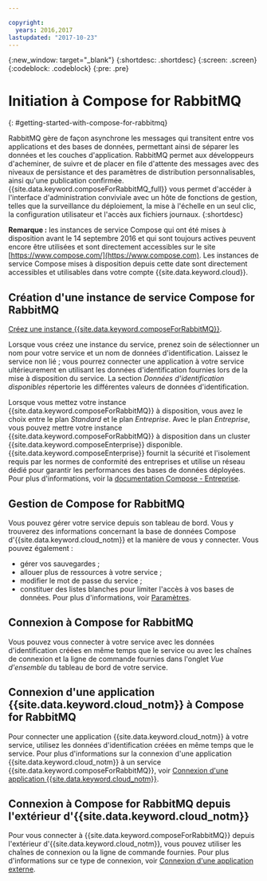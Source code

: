 ```yaml
---

copyright:
  years: 2016,2017
lastupdated: "2017-10-23"
---
```


{:new_window: target="_blank"}
{:shortdesc: .shortdesc}
{:screen: .screen}
{:codeblock: .codeblock}
{:pre: .pre}

# Initiation à Compose for RabbitMQ
{: #getting-started-with-compose-for-rabbitmq}

RabbitMQ gère de façon asynchrone les messages qui transitent entre vos applications et des bases de données, permettant ainsi de séparer les données et les couches d'application. RabbitMQ permet aux développeurs d'acheminer, de suivre et de placer en file d'attente des messages avec des niveaux de persistance et des paramètres de distribution personnalisables, ainsi qu'une publication confirmée. {{site.data.keyword.composeForRabbitMQ_full}} vous permet d'accéder à l'interface d'administration conviviale avec un hôte de fonctions de gestion, telles que la surveillance du déploiement, la mise à l'échelle en un seul clic, la configuration utilisateur et l'accès aux fichiers journaux.
{:shortdesc}

**Remarque :** les instances de service Compose qui ont été mises à disposition avant le 14 septembre 2016 et qui sont toujours actives peuvent encore être utilisées et sont directement accessibles sur le site [https://www.compose.com/](https://www.compose.com). Les instances de service Compose mises à disposition depuis cette date sont directement accessibles et utilisables dans votre compte {{site.data.keyword.cloud}}.

## Création d'une instance de service Compose for RabbitMQ

[Créez une instance {{site.data.keyword.composeForRabbitMQ}}](https://console.ng.bluemix.net/catalog/services/compose-for-rabbitmq/).

Lorsque vous créez une instance du service, prenez soin de sélectionner un nom pour votre service et un nom de données d'identification. Laissez le service non lié ; vous pourrez connecter une application à votre service ultérieurement en utilisant les données d'identification fournies lors de la mise à disposition du service.  La section *Données d'identification disponibles* répertorie les différentes valeurs de données d'identification.

Lorsque vous mettez votre instance {{site.data.keyword.composeForRabbitMQ}} à disposition, vous avez le choix entre le plan *Standard* et le plan *Entreprise*. Avec le plan *Entreprise*, vous pouvez mettre votre instance {{site.data.keyword.composeForRabbitMQ}} à disposition dans un cluster {{site.data.keyword.composeEnterprise}} disponible. {{site.data.keyword.composeEnterprise}} fournit la sécurité et l'isolement requis par les normes de conformité des entreprises et utilise un réseau dédié pour garantir les performances des bases de données déployées. Pour plus d'informations, voir la [documentation Compose - Entreprise](../ComposeEnterprise/index.html).

## Gestion de Compose for RabbitMQ

Vous pouvez gérer votre service depuis son tableau de bord. Vous y trouverez des informations concernant la base de données Compose d'{{site.data.keyword.cloud_notm}} et la manière de vous y connecter. Vous pouvez également :
- gérer vos sauvegardes ; 
- allouer plus de ressources à votre service ; 
- modifier le mot de passe du service ;
- constituer des listes blanches pour limiter l'accès à vos bases de données.
Pour plus d'informations, voir [Paramètres](./dashboard-settings.html).

## Connexion à Compose for RabbitMQ

Vous pouvez vous connecter à votre service avec les données d'identification créées en même temps que le service ou avec les chaînes de connexion et la ligne de commande fournies dans l'onglet *Vue d'ensemble* du tableau de bord de votre service.

## Connexion d'une application {{site.data.keyword.cloud_notm}} à Compose for RabbitMQ

Pour connecter une application {{site.data.keyword.cloud_notm}} à votre service, utilisez les données d'identification créées en même temps que le service. Pour plus d'informations sur la connexion d'une application {{site.data.keyword.cloud_notm}} à un service {{site.data.keyword.composeForRabbitMQ}}, voir [Connexion d'une application {{site.data.keyword.cloud_notm}}](./connecting-bluemix-app.html).

## Connexion à Compose for RabbitMQ depuis l'extérieur d'{{site.data.keyword.cloud_notm}}

Pour vous connecter à {{site.data.keyword.composeForRabbitMQ}} depuis l'extérieur d'{{site.data.keyword.cloud_notm}}, vous pouvez utiliser les chaînes de connexion ou la ligne de commande fournies. Pour plus d'informations sur ce type de connexion, voir [Connexion d'une application externe](./connecting-external.html).
